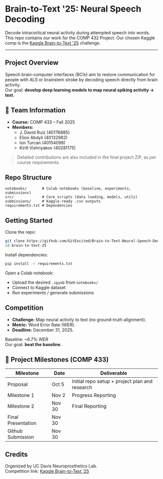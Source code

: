 #  Brain-to-Text '25: Neural Speech Decoding

Decode intracortical neural activity during attempted speech into words.  
This repo contains our work for the COMP 432 Project. Our chosen Kaggle comp is the [Kaggle Brain-to-Text '25](https://www.kaggle.com/competitions/brain-to-text-25) challenge.

---

## Project Overview
Speech brain-computer interfaces (BCIs) aim to restore communication for people with ALS or brainstem stroke by decoding speech directly from brain activity.  
Our goal: **develop deep learning models to map neural spiking activity → text**.

## 👥 Team Information
- **Course:** COMP 433 – Fall 2025  
- **Members:**
  - J. David Ruiz (40176885)
  - Elion Abdyli (40132982) 
  - Ion Turcan (40154098)
  - Kirill Vishnyakov (40281175)

> Detailed contributions are also included in the final project ZIP, as per course requirements.

##  Repo Structure
```
notebooks/       # Colab notebooks (baseline, experiments, submissions)
src/             # Core scripts (data loading, models, utils)
submissions/     # Kaggle-ready .csv outputs
requirements.txt # Dependencies
```


##  Getting Started
Clone the repo:
```bash
git clone https://github.com/GitExcited/Brain-to-Text-Neural-Speech-Decoding
cd brain-to-text-25
```

Install dependencies:
```bash
pip install -r requirements.txt
```

Open a Colab notebook:
- Upload the desired `.ipynb` from `notebooks/`
- Connect to Kaggle dataset
- Run experiments / generate submissions


##  Competition
- **Challenge:** Map neural activity to text (no ground-truth alignment).
- **Metric:** Word Error Rate (WER).
- **Deadline:** December 31, 2025.

Baseline: ~6.7% WER  
Our goal: **beat the baseline.**

## 📅 Project Milestones (COMP 433)
| Milestone | Date | Deliverable |
|-----------|------|-------------|
| Proposal  | Oct 5 | Initial repo setup + project plan and research |
| Milestone 1 | Nov 2 | Progress Reporting |
| Milestone 2 | Nov 30 | Final Reporting |
| Final Presentation | Nov 30 |
| Github Submission | Nov 30 | 

##  Credits
Organized by UC Davis Neuroprosthetics Lab.  
Competition link: [Kaggle Brain-to-Text '25](https://www.kaggle.com/competitions/brain-to-text-25)
